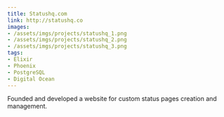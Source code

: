 ```yaml
---
title: Statushq.com
link: http://statushq.co
images:
- /assets/imgs/projects/statushq_1.png
- /assets/imgs/projects/statushq_2.png
- /assets/imgs/projects/statushq_3.png
tags:
- Elixir
- Phoenix
- PostgreSQL
- Digital Ocean
---
```


Founded and developed a website for custom status pages creation and management.
